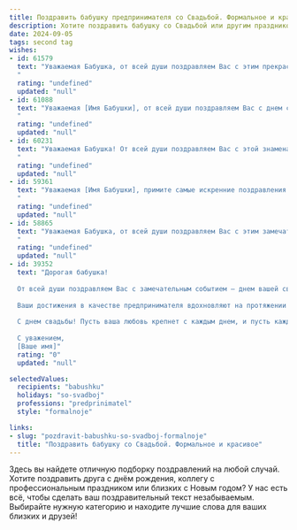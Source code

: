 ```yaml
---
title: Поздравить бабушку предпринимателя со Свадьбой. Формальное и красивое
description: Хотите поздравить бабушку со Свадьбой или другим праздником? Наш ИИ создаст незабываемое поздравление, а вы обязательно выделитесь среди других.  
date: 2024-09-05
tags: second tag
wishes:
- id: 61579
  text: "Уважаемая Бабушка, от всей души поздравляем Вас с этим прекрасным днем - днем Вашей свадьбы! Желаем Вам крепкой любви, семейного счастья и процветания. Пусть Ваш предпринимательский путь будет успешным, а дом наполнен радостью и любовью!
  "
  rating: "undefined"
  updated: "null"
- id: 61088
  text: "Уважаемая [Имя Бабушки], от всей души поздравляем Вас с днем свадьбы! Желаем Вам крепкой любви, семейного счастья и процветания во всех начинаниях! Пусть Ваш предпринимательский дух всегда приносит удачу и благополучие Вашей семье!
  "
  rating: "undefined"
  updated: "null"
- id: 60231
  text: "Уважаемая Бабушка! От всей души поздравляем Вас с этой знаменательной датой! Желаем Вам крепкого здоровья, радости, любви и процветания! Пусть эта прекрасная свадьба станет ярким и запоминающимся событием в Вашей жизни, как символ Вашего предпринимательского духа и успехов.
  "
  rating: "undefined"
  updated: "null"
- id: 59361
  text: "Уважаемая [Имя Бабушки], примите самые искренние поздравления с этим замечательным днем! Желаем Вам и Вашей семье крепкой любви, процветания и благополучия. Пусть этот день, знаменующий начало Вашей новой жизни в роли предпринимателя, станет ярким стартом для блестящего будущего!
  "
  rating: "undefined"
  updated: "null"
- id: 58865
  text: "Уважаемая Бабушка, от всей души поздравляем Вас с этим замечательным событием - свадьбой! Желаем Вам и Вашему любимому человеку долгих лет счастливой семейной жизни, наполненной любовью, взаимопониманием и радостью. Пусть Ваш предпринимательский успех  расцветает под солнцем семейного счастья!
  "
  rating: "undefined"
  updated: "null"
- id: 39352
  text: "Дорогая бабушка!
  
  От всей души поздравляем Вас с замечательным событием — днем вашей свадьбы! Этот важный шаг, который вы сделали, ознаменует новое восхитительное путешествие, полное любви, счастья и взаимопонимания.
  
  Ваши достижения в качестве предпринимателя вдохновляют на протяжении многих лет, и мы уверены, что в новой жизни вы сможете создать еще более прекрасный и успешный союз. Желаем вам здоровья, семейного благополучия и теплоты в каждом мгновении, которое вы проведете вместе.
  
  С днем свадьбы! Пусть ваша любовь крепнет с каждым днем, и пусть каждый день приносит радость и гармонию в ваш общий дом.
  
  С уважением,
  [Ваше имя]"
  rating: "0"
  updated: "null"

selectedValues:
  recipients: "babushku"
  holidays: "so-svadboj"
  professions: "predprinimatel"
  style: "formalnoje"

links:
- slug: "pozdravit-babushku-so-svadboj-formalnoje"
  title: "Поздравить бабушку со Свадьбой. Формальное и красивое"
---
```


Здесь вы найдете отличную подборку поздравлений на любой случай. 
Хотите поздравить друга с днём рождения, коллегу с профессиональным праздником или близких с Новым годом? У нас есть всё, чтобы сделать ваш поздравительный текст незабываемым. Выбирайте нужную категорию и находите лучшие слова для ваших близких и друзей!
